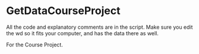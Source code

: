 # GetDataCourseProject

All the code and explanatory comments are in the script. Make sure you edit the wd so it fits your computer, and has the data there as well.

For the Course Project.
